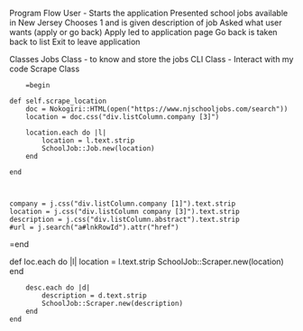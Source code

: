 Program Flow
    User - Starts the application
    Presented school jobs available in New Jersey
    Chooses 1 and is given description of job
    Asked what user wants (apply or go back)
        Apply led to application page
        Go back is taken back to list
        Exit to leave application

Classes
    Jobs Class - to know and store the jobs
    CLI Class - Interact with my code
    Scrape Class
        
        =begin

    def self.scrape_location
        doc = Nokogiri::HTML(open("https://www.njschooljobs.com/search"))
        location = doc.css("div.listColumn.company [3]")
        
        location.each do |l|
            location = l.text.strip
            SchoolJob::Job.new(location)
        end

    end



    company = j.css("div.listColumn.company [1]").text.strip
    location = j.css("div.listColumn company [3]").text.strip
    description = j.css("div.listColumn.abstract").text.strip
    #url = j.search("a#lnkRowId").attr("href")

 =end

 def 
        loc.each do |l|
            location = l.text.strip
            SchoolJob::Scraper.new(location)
        end

        desc.each do |d|
            description = d.text.strip
            SchoolJob::Scraper.new(description)
        end
    end
    